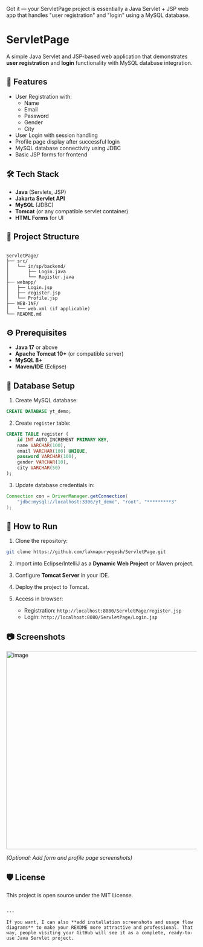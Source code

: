 Got it — your ServletPage project is essentially a Java Servlet + JSP web app that handles "user registration" and "login" using a MySQL database.
# ServletPage

A simple Java Servlet and JSP-based web application that demonstrates **user registration** and **login** functionality with MySQL database integration.

## 📌 Features
- User Registration with:
  - Name
  - Email
  - Password
  - Gender
  - City
- User Login with session handling
- Profile page display after successful login
- MySQL database connectivity using JDBC
- Basic JSP forms for frontend

## 🛠 Tech Stack
- **Java** (Servlets, JSP)
- **Jakarta Servlet API**
- **MySQL** (JDBC)
- **Tomcat** (or any compatible servlet container)
- **HTML Forms** for UI

## 📂 Project Structure
```

ServletPage/
├── src/
│   └── in/sp/backend/
│       ├── Login.java
│       └── Register.java
├── webapp/
│   ├── Login.jsp
│   ├── register.jsp
│   └── Profile.jsp
├── WEB-INF/
│   └── web.xml (if applicable)
└── README.md

````

## ⚙️ Prerequisites
- **Java 17** or above
- **Apache Tomcat 10+** (or compatible server)
- **MySQL 8+**
- **Maven/IDE** (Eclipse)

## 💾 Database Setup
1. Create MySQL database:
```sql
CREATE DATABASE yt_demo;
````

2. Create `register` table:

```sql
CREATE TABLE register (
    id INT AUTO_INCREMENT PRIMARY KEY,
    name VARCHAR(100),
    email VARCHAR(100) UNIQUE,
    password VARCHAR(100),
    gender VARCHAR(10),
    city VARCHAR(50)
);
```

3. Update database credentials in:

```java
Connection con = DriverManager.getConnection(
    "jdbc:mysql://localhost:3306/yt_demo", "root", "*********3"
);
```

## 🚀 How to Run

1. Clone the repository:

```bash
git clone https://github.com/lakmapuryogesh/ServletPage.git
```

2. Import into Eclipse/IntelliJ as a **Dynamic Web Project** or Maven project.
3. Configure **Tomcat Server** in your IDE.
4. Deploy the project to Tomcat.
5. Access in browser:

   * Registration: `http://localhost:8080/ServletPage/register.jsp`
   * Login: `http://localhost:8080/ServletPage/Login.jsp`

## 📷 Screenshots
<img width="951" height="523" alt="image" src="https://github.com/user-attachments/assets/c5bd360e-2e26-41f0-918b-4b6e52e4bc52" />


*(Optional: Add form and profile page screenshots)*

## 🛡 License

This project is open source under the MIT License.

```

---

If you want, I can also **add installation screenshots and usage flow diagrams** to make your README more attractive and professional. That way, people visiting your GitHub will see it as a complete, ready-to-use Java Servlet project.
```
